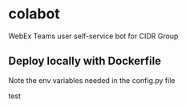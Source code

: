 # colabot
WebEx Teams user self-service bot for CIDR Group

## Deploy locally with Dockerfile
Note the env variables needed in the config.py file

test